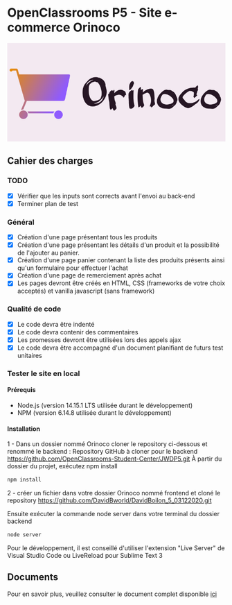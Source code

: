 # OpenClassrooms P5 - Site e-commerce Orinoco

![homepage](https://github.com/DavidBworld/DavidBoilon_5_03122020/blob/main/images/logo.png)

## Cahier des charges

### TODO
- [x] Vérifier que les inputs sont corrects avant l'envoi au back-end
- [x] Terminer plan de test

### Général

- [x] Création d'une page présentant tous les produits
- [x] Création d'une page présentant les détails d'un produit et la possibilité de l'ajouter au panier.
- [x] Création d'une page panier contenant la liste des produits présents ainsi qu'un formulaire pour effectuer l'achat
- [x] Création d'une page de remerciement après achat
- [x] Les pages devront être créés en HTML, CSS (frameworks de votre choix acceptés) et vanilla javascript (sans framework)

### Qualité de code

- [x] Le code devra être indenté
- [x] Le code devra contenir des commentaires
- [x] Les promesses devront être utilisées lors des appels ajax
- [x] Le code devra être accompagné d'un document planifiant de futurs test unitaires

### Tester le site en local

#### Prérequis

- Node.js (version 14.15.1 LTS utilisée durant le développement)
- NPM (version 6.14.8 utilisée durant le développement)

#### Installation


1 - Dans un dossier nommé Orinoco cloner le repository ci-dessous et renommé le backend  :
Repository GitHub à cloner pour le backend
https://github.com/OpenClassrooms-Student-Center/JWDP5.git
À partir du dossier du projet, exécutez npm install
```cmd
npm install
```

2 - créer un fichier dans votre dossier Orinoco nommé frontend et cloné le repository
https://github.com/DavidBworld/DavidBoilon_5_03122020.git

Ensuite exécuter la commande node server dans votre terminal du dossier backend
```cmd
node server
```

Pour le développement, il est conseillé d'utiliser l'extension "Live Server" de Visual Studio Code ou LiveReload pour Sublime Text 3

## Documents

Pour en savoir plus, veuillez consulter le document complet disponible [ici](<https://s3-eu-west-1.amazonaws.com/course.oc-static.com/projects/DWJ_FR_P5/P5_Spe%CC%81cifications%20fonctionnelles%20Orinoco%20(2).pdf>)
